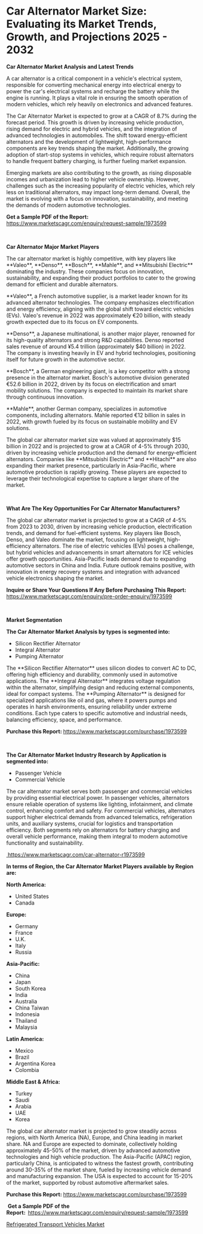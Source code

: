 <p><h1>Car Alternator Market Size: Evaluating its Market Trends, Growth, and Projections 2025 - 2032</h1></p><p><strong>Car Alternator Market Analysis and Latest Trends</strong></p>
<p><p>A car alternator is a critical component in a vehicle's electrical system, responsible for converting mechanical energy into electrical energy to power the car's electrical systems and recharge the battery while the engine is running. It plays a vital role in ensuring the smooth operation of modern vehicles, which rely heavily on electronics and advanced features.</p><p>The Car Alternator Market is expected to grow at a CAGR of 8.7% during the forecast period. This growth is driven by increasing vehicle production, rising demand for electric and hybrid vehicles, and the integration of advanced technologies in automobiles. The shift toward energy-efficient alternators and the development of lightweight, high-performance components are key trends shaping the market. Additionally, the growing adoption of start-stop systems in vehicles, which require robust alternators to handle frequent battery charging, is further fueling market expansion.</p><p>Emerging markets are also contributing to the growth, as rising disposable incomes and urbanization lead to higher vehicle ownership. However, challenges such as the increasing popularity of electric vehicles, which rely less on traditional alternators, may impact long-term demand. Overall, the market is evolving with a focus on innovation, sustainability, and meeting the demands of modern automotive technologies.</p></p>
<p><strong>Get a Sample PDF of the Report:&nbsp;</strong> <a href="https://www.marketscagr.com/enquiry/request-sample/1973599?utm_campaign=1868&utm_medium=2&utm_source=Github&utm_content=ia&utm_term=23012025&utm_id=car-alternator">https://www.marketscagr.com/enquiry/request-sample/1973599</a></p>
<p>&nbsp;</p>
<p><strong>Car Alternator Major Market Players</strong></p>
<p><p>The car alternator market is highly competitive, with key players like **Valeo**, **Denso**, **Bosch**, **Mahle**, and **Mitsubishi Electric** dominating the industry. These companies focus on innovation, sustainability, and expanding their product portfolios to cater to the growing demand for efficient and durable alternators.</p><p>**Valeo**, a French automotive supplier, is a market leader known for its advanced alternator technologies. The company emphasizes electrification and energy efficiency, aligning with the global shift toward electric vehicles (EVs). Valeo's revenue in 2022 was approximately €20 billion, with steady growth expected due to its focus on EV components.</p><p>**Denso**, a Japanese multinational, is another major player, renowned for its high-quality alternators and strong R&D capabilities. Denso reported sales revenue of around ¥5.4 trillion (approximately $40 billion) in 2022. The company is investing heavily in EV and hybrid technologies, positioning itself for future growth in the automotive sector.</p><p>**Bosch**, a German engineering giant, is a key competitor with a strong presence in the alternator market. Bosch's automotive division generated €52.6 billion in 2022, driven by its focus on electrification and smart mobility solutions. The company is expected to maintain its market share through continuous innovation.</p><p>**Mahle**, another German company, specializes in automotive components, including alternators. Mahle reported €12 billion in sales in 2022, with growth fueled by its focus on sustainable mobility and EV solutions.</p><p>The global car alternator market size was valued at approximately $15 billion in 2022 and is projected to grow at a CAGR of 4-5% through 2030, driven by increasing vehicle production and the demand for energy-efficient alternators. Companies like **Mitsubishi Electric** and **Hitachi** are also expanding their market presence, particularly in Asia-Pacific, where automotive production is rapidly growing. These players are expected to leverage their technological expertise to capture a larger share of the market.</p></p>
<p>&nbsp;</p>
<p><strong>What Are The Key Opportunities For Car Alternator Manufacturers?</strong></p>
<p><p>The global car alternator market is projected to grow at a CAGR of 4-5% from 2023 to 2030, driven by increasing vehicle production, electrification trends, and demand for fuel-efficient systems. Key players like Bosch, Denso, and Valeo dominate the market, focusing on lightweight, high-efficiency alternators. The rise of electric vehicles (EVs) poses a challenge, but hybrid vehicles and advancements in smart alternators for ICE vehicles offer growth opportunities. Asia-Pacific leads demand due to expanding automotive sectors in China and India. Future outlook remains positive, with innovation in energy recovery systems and integration with advanced vehicle electronics shaping the market.</p></p>
<p><strong>Inquire or Share Your Questions If Any Before Purchasing This Report:</strong> <a href="https://www.marketscagr.com/enquiry/pre-order-enquiry/1973599?utm_campaign=1868&utm_medium=2&utm_source=Github&utm_content=ia&utm_term=23012025&utm_id=car-alternator">https://www.marketscagr.com/enquiry/pre-order-enquiry/1973599</a></p>
<p>&nbsp;</p>
<p><strong>Market Segmentation</strong></p>
<p><strong>The Car Alternator Market Analysis by types is segmented into:</strong></p>
<p><ul><li>Silicon Rectifier Alternator</li><li>Integral Alternator</li><li>Pumping Alternator</li></ul></p>
<p><p>The **Silicon Rectifier Alternator** uses silicon diodes to convert AC to DC, offering high efficiency and durability, commonly used in automotive applications. The **Integral Alternator** integrates voltage regulation within the alternator, simplifying design and reducing external components, ideal for compact systems. The **Pumping Alternator** is designed for specialized applications like oil and gas, where it powers pumps and operates in harsh environments, ensuring reliability under extreme conditions. Each type caters to specific automotive and industrial needs, balancing efficiency, space, and performance.</p></p>
<p><strong>Purchase this Report:&nbsp;</strong><a href="https://www.marketscagr.com/purchase/1973599?utm_campaign=1868&utm_medium=2&utm_source=Github&utm_content=ia&utm_term=23012025&utm_id=car-alternator">https://www.marketscagr.com/purchase/1973599</a></p>
<p>&nbsp;</p>
<p><strong>The Car Alternator Market Industry Research by Application is segmented into:</strong></p>
<p><ul><li>Passenger Vehicle</li><li>Commercial Vehicle</li></ul></p>
<p><p>The car alternator market serves both passenger and commercial vehicles by providing essential electrical power. In passenger vehicles, alternators ensure reliable operation of systems like lighting, infotainment, and climate control, enhancing comfort and safety. For commercial vehicles, alternators support higher electrical demands from advanced telematics, refrigeration units, and auxiliary systems, crucial for logistics and transportation efficiency. Both segments rely on alternators for battery charging and overall vehicle performance, making them integral to modern automotive functionality and sustainability.</p></p>
<p><a href="https://www.marketscagr.com/car-alternator-r1973599?utm_campaign=1868&utm_medium=2&utm_source=Github&utm_content=ia&utm_term=23012025&utm_id=car-alternator">&nbsp;https://www.marketscagr.com/car-alternator-r1973599</a></p>
<p><strong>In terms of Region, the Car Alternator Market Players available by Region are:</strong></p>
<p>
    <p> <strong> North America: </strong>
        <ul>
            <li>United States</li>
            <li>Canada</li>
        </ul>
        </p> 
    <p> <strong> Europe: </strong>
        <ul>
            <li>Germany</li>
            <li>France</li>
            <li>U.K.</li>
            <li>Italy</li>
            <li>Russia</li>
        </ul>
        </p> 
    <p> <strong> Asia-Pacific: </strong>
        <ul>
            <li>China</li>
            <li>Japan</li>
            <li>South Korea</li>
            <li>India</li>
            <li>Australia</li>
            <li>China Taiwan</li>
            <li>Indonesia</li>
            <li>Thailand</li>
            <li>Malaysia</li>
        </ul>
        </p> 
    <p> <strong> Latin America: </strong>
        <ul>
            <li>Mexico</li>
            <li>Brazil</li>
            <li>Argentina Korea</li>
            <li>Colombia</li>
        </ul>
        </p> 
    <p> <strong> Middle East & Africa: </strong>
        <ul>
            <li>Turkey</li>
            <li>Saudi</li>
            <li>Arabia</li>
            <li>UAE</li>
            <li>Korea</li>
        </ul>
    </p>
    </p>
<p><p>The global car alternator market is projected to grow steadily across regions, with North America (NA), Europe, and China leading in market share. NA and Europe are expected to dominate, collectively holding approximately 45-50% of the market, driven by advanced automotive technologies and high vehicle production. The Asia-Pacific (APAC) region, particularly China, is anticipated to witness the fastest growth, contributing around 30-35% of the market share, fueled by increasing vehicle demand and manufacturing expansion. The USA is expected to account for 15-20% of the market, supported by robust automotive aftermarket sales.</p></p>
<p><strong>Purchase this Report: </strong><a href="https://www.marketscagr.com/purchase/1973599?utm_campaign=1868&utm_medium=2&utm_source=Github&utm_content=ia&utm_term=23012025&utm_id=car-alternator">https://www.marketscagr.com/purchase/1973599</a></p>
<p>&nbsp;<strong>Get a Sample PDF of the Report:&nbsp;&nbsp;</strong><a href="https://www.marketscagr.com/enquiry/request-sample/1973599?utm_campaign=1868&utm_medium=2&utm_source=Github&utm_content=ia&utm_term=23012025&utm_id=car-alternator">https://www.marketscagr.com/enquiry/request-sample/1973599</a></p>
<p><strong></strong></p>
<p><p><a href="https://github.com/RickHolmes3/Market-Research-Report-List-7/blob/main/refrigerated-transport-vehicles-market.md?utm_campaign=1868&utm_medium=2&utm_source=Github&utm_content=ia&utm_term=23012025&utm_id=car-alternator">Refrigerated Transport Vehicles Market</a></p></p>